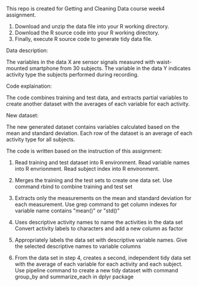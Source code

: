 
This repo is created for Getting and Cleaning Data course week4 assignment.

1. Download and unzip the data file into your R working directory.
2. Download the R source code into your R working directory.
3. Finally, execute R source code to generate tidy data file.

Data description:

The variables in the data X are sensor signals measured with waist-mounted smartphone from 30 subjects. The variable in the data Y indicates activity type the subjects performed during recording.

Code explaination:

The code combines training and test data, and extracts partial variables to create another dataset with the averages of each variable for each activity.

New dataset:

The new generated dataset contains variables calculated based on the mean and standard deviation. Each row of the dataset is an average of each activity type for all subjects.

The code is written based on the instruction of this assignment:

1. Read training and test dataset into R environment. Read variable names into R envrionment. Read subject index into R environment.

2. Merges the training and the test sets to create one data set. Use command rbind to combine training and test set
3. Extracts only the measurements on the mean and standard deviation for each measurement. Use grep command to get column indexes for variable name contains "mean()" or "std()"
4. Uses descriptive activity names to name the activities in the data set Convert activity labels to characters and add a new column as factor
5. Appropriately labels the data set with descriptive variable names. Give the selected descriptive names to variable columns
6. From the data set in step 4, creates a second, independent tidy data set with the average of each variable for each activity and each subject. Use pipeline command to create a new tidy dataset with command group_by and summarize_each in dplyr package
